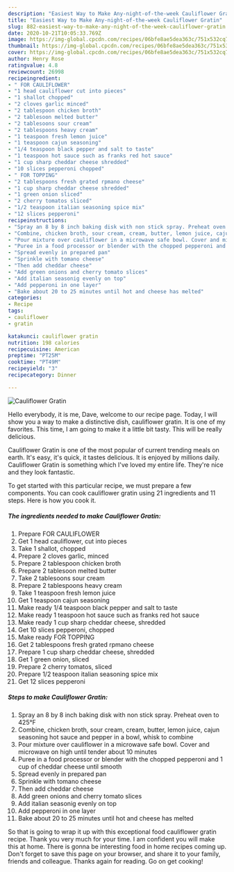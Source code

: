 ```yaml
---
description: "Easiest Way to Make Any-night-of-the-week Cauliflower Gratin"
title: "Easiest Way to Make Any-night-of-the-week Cauliflower Gratin"
slug: 882-easiest-way-to-make-any-night-of-the-week-cauliflower-gratin
date: 2020-10-21T10:05:33.769Z
image: https://img-global.cpcdn.com/recipes/06bfe8ae5dea363c/751x532cq70/cauliflower-gratin-recipe-main-photo.jpg
thumbnail: https://img-global.cpcdn.com/recipes/06bfe8ae5dea363c/751x532cq70/cauliflower-gratin-recipe-main-photo.jpg
cover: https://img-global.cpcdn.com/recipes/06bfe8ae5dea363c/751x532cq70/cauliflower-gratin-recipe-main-photo.jpg
author: Henry Rose
ratingvalue: 4.8
reviewcount: 26998
recipeingredient:
- " FOR CAULIFLOWER"
- "1 head cauliflower cut into pieces"
- "1 shallot chopped"
- "2 cloves garlic minced"
- "2 tablespoon chicken broth"
- "2 tablesoon melted butter"
- "2 tablesoons sour cream"
- "2 tablespoons heavy cream"
- "1 teaspoon fresh lemon juice"
- "1 teaspoon cajun seasoning"
- "1/4 teaspoon black pepper and salt to taste"
- "1 teaspoon hot sauce such as franks red hot sauce"
- "1 cup sharp cheddar cheese shredded"
- "10 slices pepperoni chopped"
- " FOR TOPPING"
- "2 tablespoons fresh grated rpmano cheese"
- "1 cup sharp cheddar cheese shredded"
- "1 green onion sliced"
- "2 cherry tomatos sliced"
- "1/2 teaspoon italian seasoning spice mix"
- "12 slices pepperoni"
recipeinstructions:
- "Spray an 8 by 8 inch baking disk with non stick spray. Preheat oven to 425°F"
- "Combine, chicken broth, sour cream, cream, butter, lemon juice, cajun seasoning hot sauce and pepper in a bowl, whisk to combine"
- "Pour mixture over cauliflower in a microwave safe bowl. Cover and microwave on high until tender about 10 minutes"
- "Puree in a food processor or blender with the chopped pepperoni and 1 cup of cheddar cheese until smooth"
- "Spread evenly in prepared pan"
- "Sprinkle with tomano cheese"
- "Then add cheddar cheese"
- "Add green onions and cherry tomato slices"
- "Add italian seasonig evenly on top"
- "Add pepperoni in one layer"
- "Bake about 20 to 25 minutes until hot and cheese has melted"
categories:
- Recipe
tags:
- cauliflower
- gratin

katakunci: cauliflower gratin 
nutrition: 198 calories
recipecuisine: American
preptime: "PT25M"
cooktime: "PT49M"
recipeyield: "3"
recipecategory: Dinner

---
```



![Cauliflower Gratin](https://img-global.cpcdn.com/recipes/06bfe8ae5dea363c/751x532cq70/cauliflower-gratin-recipe-main-photo.jpg)

Hello everybody, it is me, Dave, welcome to our recipe page. Today, I will show you a way to make a distinctive dish, cauliflower gratin. It is one of my favorites. This time, I am going to make it a little bit tasty. This will be really delicious.

Cauliflower Gratin is one of the most popular of current trending meals on earth. It's easy, it's quick, it tastes delicious. It is enjoyed by millions daily. Cauliflower Gratin is something which I've loved my entire life. They're nice and they look fantastic.




To get started with this particular recipe, we must prepare a few components. You can cook cauliflower gratin using 21 ingredients and 11 steps. Here is how you cook it.

<!--inarticleads1-->

##### The ingredients needed to make Cauliflower Gratin:

1. Prepare  FOR CAULIFLOWER
1. Get 1 head cauliflower, cut into pieces
1. Take 1 shallot, chopped
1. Prepare 2 cloves garlic, minced
1. Prepare 2 tablespoon chicken broth
1. Prepare 2 tablesoon melted butter
1. Take 2 tablesoons sour cream
1. Prepare 2 tablespoons heavy cream
1. Take 1 teaspoon fresh lemon juice
1. Get 1 teaspoon cajun seasoning
1. Make ready 1/4 teaspoon black pepper and salt to taste
1. Make ready 1 teaspoon hot sauce such as franks red hot sauce
1. Make ready 1 cup sharp cheddar cheese, shredded
1. Get 10 slices pepperoni, chopped
1. Make ready  FOR TOPPING
1. Get 2 tablespoons fresh grated rpmano cheese
1. Prepare 1 cup sharp cheddar cheese, shredded
1. Get 1 green onion, sliced
1. Prepare 2 cherry tomatos, sliced
1. Prepare 1/2 teaspoon italian seasoning spice mix
1. Get 12 slices pepperoni




<!--inarticleads2-->

##### Steps to make Cauliflower Gratin:

1. Spray an 8 by 8 inch baking disk with non stick spray. Preheat oven to 425°F
1. Combine, chicken broth, sour cream, cream, butter, lemon juice, cajun seasoning hot sauce and pepper in a bowl, whisk to combine
1. Pour mixture over cauliflower in a microwave safe bowl. Cover and microwave on high until tender about 10 minutes
1. Puree in a food processor or blender with the chopped pepperoni and 1 cup of cheddar cheese until smooth
1. Spread evenly in prepared pan
1. Sprinkle with tomano cheese
1. Then add cheddar cheese
1. Add green onions and cherry tomato slices
1. Add italian seasonig evenly on top
1. Add pepperoni in one layer
1. Bake about 20 to 25 minutes until hot and cheese has melted




So that is going to wrap it up with this exceptional food cauliflower gratin recipe. Thank you very much for your time. I am confident you will make this at home. There is gonna be interesting food in home recipes coming up. Don't forget to save this page on your browser, and share it to your family, friends and colleague. Thanks again for reading. Go on get cooking!
